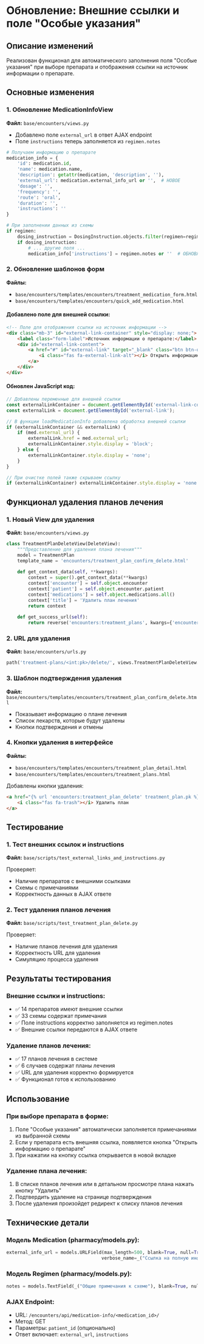 # Обновление: Внешние ссылки и поле "Особые указания"

## Описание изменений

Реализован функционал для автоматического заполнения поля "Особые указания" при выборе препарата и отображения ссылки на источник информации о препарате.

## Основные изменения

### 1. Обновление MedicationInfoView

**Файл:** `base/encounters/views.py`

- Добавлено поле `external_url` в ответ AJAX endpoint
- Поле `instructions` теперь заполняется из `regimen.notes`

```python
# Получаем информацию о препарате
medication_info = {
    'id': medication.id,
    'name': medication.name,
    'description': getattr(medication, 'description', ''),
    'external_url': medication.external_info_url or '',  # НОВОЕ
    'dosage': '',
    'frequency': '',
    'route': 'oral',
    'duration': '',
    'instructions': ''
}

# При заполнении данных из схемы
if regimen:
    dosing_instruction = DosingInstruction.objects.filter(regimen=regimen).first()
    if dosing_instruction:
        # ... другие поля ...
        medication_info['instructions'] = regimen.notes or ''  # ОБНОВЛЕНО
```

### 2. Обновление шаблонов форм

**Файлы:** 
- `base/encounters/templates/encounters/treatment_medication_form.html`
- `base/encounters/templates/encounters/quick_add_medication.html`

#### Добавлено поле для внешней ссылки:

```html
<!-- Поле для отображения ссылки на источник информации -->
<div class="mb-3" id="external-link-container" style="display: none;">
    <label class="form-label">Источник информации о препарате:</label>
    <div id="external-link-content">
        <a href="#" id="external-link" target="_blank" class="btn btn-outline-info btn-sm">
            <i class="fas fa-external-link-alt"></i> Открыть информацию о препарате
        </a>
    </div>
</div>
```

#### Обновлен JavaScript код:

```javascript
// Добавлены переменные для внешней ссылки
const externalLinkContainer = document.getElementById('external-link-container');
const externalLink = document.getElementById('external-link');

// В функции loadMedicationInfo добавлена обработка внешней ссылки
if (externalLinkContainer && externalLink) {
    if (med.external_url) {
        externalLink.href = med.external_url;
        externalLinkContainer.style.display = 'block';
    } else {
        externalLinkContainer.style.display = 'none';
    }
}

// При очистке полей также скрываем ссылку
if (externalLinkContainer) externalLinkContainer.style.display = 'none';
```

## Функционал удаления планов лечения

### 1. Новый View для удаления

**Файл:** `base/encounters/views.py`

```python
class TreatmentPlanDeleteView(DeleteView):
    """Представление для удаления плана лечения"""
    model = TreatmentPlan
    template_name = 'encounters/treatment_plan_confirm_delete.html'
    
    def get_context_data(self, **kwargs):
        context = super().get_context_data(**kwargs)
        context['encounter'] = self.object.encounter
        context['patient'] = self.object.encounter.patient
        context['medications'] = self.object.medications.all()
        context['title'] = 'Удалить план лечения'
        return context
    
    def get_success_url(self):
        return reverse('encounters:treatment_plans', kwargs={'encounter_pk': self.object.encounter.pk})
```

### 2. URL для удаления

**Файл:** `base/encounters/urls.py`

```python
path('treatment-plans/<int:pk>/delete/', views.TreatmentPlanDeleteView.as_view(), name='treatment_plan_delete'),
```

### 3. Шаблон подтверждения удаления

**Файл:** `base/encounters/templates/encounters/treatment_plan_confirm_delete.html`

- Показывает информацию о плане лечения
- Список лекарств, которые будут удалены
- Кнопки подтверждения и отмены

### 4. Кнопки удаления в интерфейсе

**Файлы:**
- `base/encounters/templates/encounters/treatment_plan_detail.html`
- `base/encounters/templates/encounters/treatment_plans.html`

Добавлены кнопки удаления:
```html
<a href="{% url 'encounters:treatment_plan_delete' treatment_plan.pk %}" class="btn btn-danger">
    <i class="fas fa-trash"></i> Удалить план
</a>
```

## Тестирование

### 1. Тест внешних ссылок и instructions

**Файл:** `base/scripts/test_external_links_and_instructions.py`

Проверяет:
- Наличие препаратов с внешними ссылками
- Схемы с примечаниями
- Корректность данных в AJAX ответе

### 2. Тест удаления планов лечения

**Файл:** `base/scripts/test_treatment_plan_delete.py`

Проверяет:
- Наличие планов лечения для удаления
- Корректность URL для удаления
- Симуляцию процесса удаления

## Результаты тестирования

### Внешние ссылки и instructions:
- ✅ 14 препаратов имеют внешние ссылки
- ✅ 33 схемы содержат примечания
- ✅ Поле instructions корректно заполняется из regimen.notes
- ✅ Внешние ссылки передаются в AJAX ответе

### Удаление планов лечения:
- ✅ 17 планов лечения в системе
- ✅ 6 случаев содержат планы лечения
- ✅ URL для удаления корректно формируется
- ✅ Функционал готов к использованию

## Использование

### При выборе препарата в форме:
1. Поле "Особые указания" автоматически заполняется примечаниями из выбранной схемы
2. Если у препарата есть внешняя ссылка, появляется кнопка "Открыть информацию о препарате"
3. При нажатии на кнопку ссылка открывается в новой вкладке

### Удаление плана лечения:
1. В списке планов лечения или в детальном просмотре плана нажать кнопку "Удалить"
2. Подтвердить удаление на странице подтверждения
3. После удаления произойдет редирект к списку планов лечения

## Технические детали

### Модель Medication (pharmacy/models.py):
```python
external_info_url = models.URLField(max_length=500, blank=True, null=True, 
                                   verbose_name=_("Ссылка на полную информацию о препарате"))
```

### Модель Regimen (pharmacy/models.py):
```python
notes = models.TextField(_("Общие примечания к схеме"), blank=True, null=True)
```

### AJAX Endpoint:
- URL: `/encounters/api/medication-info/<medication_id>/`
- Метод: GET
- Параметры: `patient_id` (опционально)
- Ответ включает: `external_url`, `instructions` 